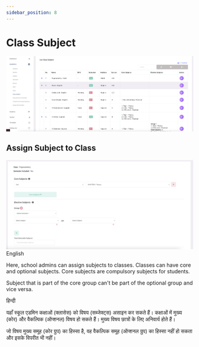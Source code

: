 ```yaml
---
sidebar_position: 8
---
```


# Class Subject

![e-School SaaS](../../static/images/schooladmin/list-class-subjects.png)

## Assign Subject to Class

![e-School SaaS](../../static/images/schooladmin/assign-class-subject.png)
English

Here, school admins can assign subjects to classes. Classes can have core and optional subjects. Core subjects are compulsory subjects for students.

Subject that is part of the core group can't be part of the optional group and vice versa. 

हिन्दी

यहाँ स्कूल एडमिन कक्षाओं (क्लासेस) को विषय (सब्जेक्ट्स) असाइन कर सकते हैं। कक्षाओं में मुख्य (कोर) और वैकल्पिक (ऑप्शनल) विषय हो सकते हैं। मुख्य विषय छात्रों के लिए अनिवार्य होते हैं।

जो विषय मुख्य समूह (कोर ग्रुप) का हिस्सा है, वह वैकल्पिक समूह (ऑप्शनल ग्रुप) का हिस्सा नहीं हो सकता और इसके विपरीत भी नहीं।